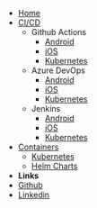 <!-- markdownlint-disable-next-line first-line-heading -->

- [Home](/)
- [CI/CD](/es-mx/cicd/cicd.md)
  - Github Actions
    - [Android](/es-mx/cicd/android.md)
    - [iOS](/es-mx/cicd/ios.md)
    - [Kubernetes](/es-mx/cicd/kubernetes.md)
  - Azure DevOps
    - [Android](/#)
    - [iOS](/#)
    - [Kubernetes](/#)
  - Jenkins
    - [Android](/#)
    - [iOS](/#)
    - [Kubernetes](/#)
- [Containers](/#)
  - [Kubernetes](/#)
  - [Helm Charts](/#)
- **Links**
- [Github](https://github.com/karlosarr)
- [Linkedin](https://www.linkedin.com/in/karlosarr)
